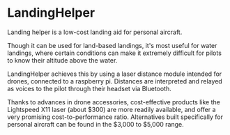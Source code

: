 # LandingHelper

Landing helper is a low-cost landing aid for personal aircraft. 

Though it can be used for land-based landings, it's most useful for water landings, where certain conditions can make it extremely difficult for pilots to know their altitude above the water.

LandingHelper achieves this by using a laser distance module intended for drones, connected to a raspberry pi. Distances are interpreted and relayed as voices to the pilot through their headset via Bluetooth.

Thanks to advances in drone accessories, cost-effective products like the Lightspeed X11 laser (about $300) are more readily available, and offer a very promising cost-to-performance ratio. Alternatives built specifically for personal aircraft can be found in the $3,000 to $5,000 range.
